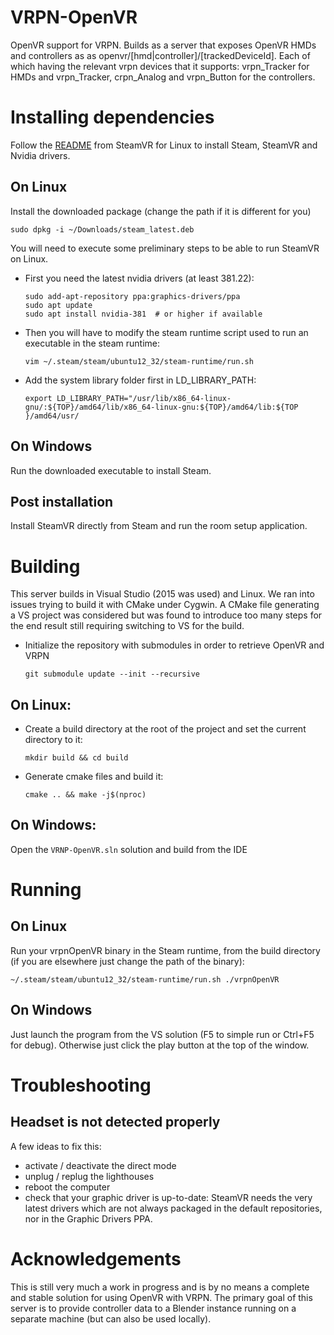 # VRPN-OpenVR
OpenVR support for VRPN. Builds as a server that exposes OpenVR HMDs and controllers as as openvr/[hmd|controller]/[trackedDeviceId]. 
Each of which having the relevant vrpn devices that it supports: vrpn_Tracker for HMDs and vrpn_Tracker, crpn_Analog and vrpn_Button
for the controllers.

# Installing dependencies
Follow the [README](https://github.com/ValveSoftware/SteamVR-for-Linux) from SteamVR for Linux to install Steam, SteamVR and Nvidia drivers.

## On Linux
Install the downloaded package (change the path if it is different for you)

    sudo dpkg -i ~/Downloads/steam_latest.deb
    
You will need to execute some preliminary steps to be able to run SteamVR on Linux.
* First you need the latest nvidia drivers (at least 381.22):

      sudo add-apt-repository ppa:graphics-drivers/ppa
      sudo apt update
      sudo apt install nvidia-381  # or higher if available
        
* Then you will have to modify the steam runtime script used to run an executable in the steam runtime:

      vim ~/.steam/steam/ubuntu12_32/steam-runtime/run.sh
    
* Add the system library folder first in LD_LIBRARY_PATH:

      export LD_LIBRARY_PATH="/usr/lib/x86_64-linux-gnu/:${TOP}/amd64/lib/x86_64-linux-gnu:${TOP}/amd64/lib:${TOP }/amd64/usr/

## On Windows
Run the downloaded executable to install Steam.

## Post installation

Install SteamVR directly from Steam and run the room setup application.


# Building
This server builds in Visual Studio (2015 was used) and Linux.
We ran into issues trying to build it with CMake under Cygwin. A CMake file generating a VS project was considered 
but was found to introduce too many steps for the end result still requiring switching to VS for the build.

* Initialize the repository with submodules in order to retrieve OpenVR and VRPN

      git submodule update --init --recursive

## On Linux:
* Create a build directory at the root of the project and set the current directory to it:

      mkdir build && cd build

* Generate cmake files and build it:
    
      cmake .. && make -j$(nproc)

## On Windows:
Open the `VRNP-OpenVR.sln` solution and build from the IDE
       
        
# Running

## On Linux

Run your vrpnOpenVR binary in the Steam runtime, from the build directory (if you are elsewhere just change the path 
of the binary):

    ~/.steam/steam/ubuntu12_32/steam-runtime/run.sh ./vrpnOpenVR

## On Windows
Just launch the program from the VS solution (F5 to simple run or Ctrl+F5 for debug). Otherwise just click the play 
button at the top of the window.


# Troubleshooting

## Headset is not detected properly

A few ideas to fix this:

* activate / deactivate the direct mode
* unplug / replug the lighthouses
* reboot the computer
* check that your graphic driver is up-to-date: SteamVR needs the very latest drivers which are not always packaged in the default repositories, nor in the Graphic Drivers PPA.

# Acknowledgements
This is still very much a work in progress and is by no means a complete and stable solution for using OpenVR with VRPN.
The primary goal of this server is to provide controller data to a Blender instance running on a separate machine 
(but can also be used locally).
